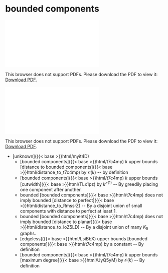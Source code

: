 # bounded components




<object data="../local_t7c4mp.pdf" type="application/pdf" width="100%" height="480px"><embed src="../local_t7c4mp.pdf"><p>This browser does not support PDFs. Please download the PDF to view it: <a href="../local_t7c4mp.pdf">Download PDF</a>.</p></embed></object>


<object data="../inclusions_t7c4mp.pdf" type="application/pdf" width="100%" height="480px"><embed src="../inclusions_t7c4mp.pdf"><p>This browser does not support PDFs. Please download the PDF to view it: <a href="../inclusions_t7c4mp.pdf">Download PDF</a>.</p></embed></object>

*  [unknown]({{< base >}}html/myit4D)
    * [bounded components]({{< base >}}html/t7c4mp) $k$ upper bounds [distance to bounded components]({{< base >}}html/distance_to_t7c4mp) by $\mathcal O(k)$ -- by definition
    * [bounded components]({{< base >}}html/t7c4mp) $k$ upper bounds [cutwidth]({{< base >}}html/TLx1pz) by $k^{\mathcal O(1)}$ -- By greedily placing one component after another.
    * bounded [bounded components]({{< base >}}html/t7c4mp) does not imply bounded [distance to perfect]({{< base >}}html/distance_to_RmssrZ) -- By a disjoint union of small components with distance to perfect at least 1.
    * bounded [bounded components]({{< base >}}html/t7c4mp) does not imply bounded [distance to planar]({{< base >}}html/distance_to_loZ5LD) -- By a disjoint union of many $K_5$ graphs.
    * [edgeless]({{< base >}}html/LsiBbX) upper bounds [bounded components]({{< base >}}html/t7c4mp) by a constant -- By definition
    * [bounded components]({{< base >}}html/t7c4mp) $k$ upper bounds [maximum degree]({{< base >}}html/UyQ5yM) by $\mathcal O(k)$ -- By definition